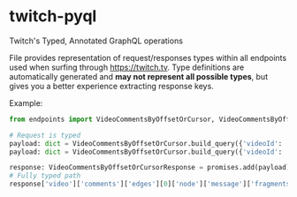# twitch-pyql

Twitch's Typed, Annotated GraphQL operations

File provides representation of request/responses types within all endpoints used when surfing through https://twitch.tv. Type definitions are automatically generated and **may not represent all possible types**, but gives you a better experience extracting response keys.

Example:

```python
from endpoints import VideoCommentsByOffsetOrCursor, VideoCommentsByOffsetOrCursorResponse

# Request is typed
payload: dict = VideoCommentsByOffsetOrCursor.build_query({'videoId': ..., 'contentOffsetSeconds': ...})
payload: dict = VideoCommentsByOffsetOrCursor.build_query({'videoId': ..., 'cursor': ...})

response: VideoCommentsByOffsetOrCursorResponse = promises.add(payload)
# Fully typed path
response['video']['comments']['edges'][0]['node']['message']['fragments'][0]['text']

